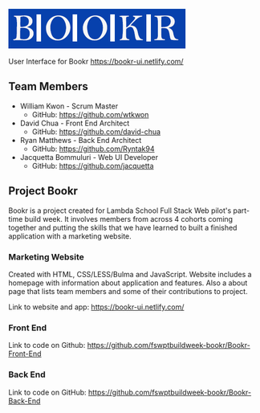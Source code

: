 ![Bookr logo](img/Bookr_logo.png)

User Interface for Bookr
https://bookr-ui.netlify.com/

## Team Members
* William Kwon - Scrum Master
  * GitHub: https://github.com/wtkwon
* David Chua - Front End Architect
  * GitHub: https://github.com/david-chua
* Ryan Matthews - Back End Architect
  * GitHub: https://github.com/Ryntak94
* Jacquetta Bommuluri - Web UI Developer
  * GitHub: https://github.com/jacquetta

## Project Bookr

Bookr is a project created for Lambda School Full Stack Web pilot's part-time build week. It involves members from across 4 cohorts coming together and putting the skills that we have learned to built a finished application with a marketing website. 


### Marketing Website

Created with HTML, CSS/LESS/Bulma and JavaScript. Website includes a homepage with information about application and features. Also a about page that lists team members and some of their contributions to project.

Link to website and app: https://bookr-ui.netlify.com/

### Front End 

Link to code on Github: https://github.com/fswptbuildweek-bookr/Bookr-Front-End

### Back End

Link to code on GitHub: https://github.com/fswptbuildweek-bookr/Bookr-Back-End